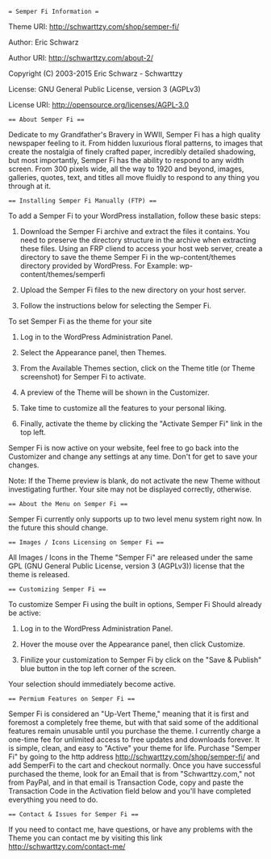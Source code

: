 	= Semper Fi Information =

Theme URI: http://schwarttzy.com/shop/semper-fi/

Author: Eric Schwarz

Author URI: http://schwarttzy.com/about-2/

Copyright (C) 2003-2015 Eric Schwarz - Schwarttzy

License: GNU General Public License, version 3 (AGPLv3)

License URI: http://opensource.org/licenses/AGPL-3.0

	== About Semper Fi ==

Dedicate to my Grandfather's Bravery in WWII, Semper Fi has a high quality newspaper feeling to it. From hidden luxurious floral patterns, to images that create the nostalgia of finely crafted paper, incredibly detailed shadowing, but most importantly, Semper Fi has the ability to respond to any width screen. From 300 pixels wide, all the way to 1920 and beyond, images, galleries, quotes, text, and titles all move fluidly to respond to any thing you through at it.

	== Installing Semper Fi Manually (FTP) ==

To add a Semper Fi to your WordPress installation, follow these basic steps:

1. Download the Semper Fi archive and extract the files it contains. You need to preserve the directory structure in the archive when extracting these files. Using an FRP cliend to access your host web server, create a directory to save the theme Semper Fi in the wp-content/themes directory provided by WordPress. For Example: wp-content/themes/semperfi
    
2. Upload the Semper Fi files to the new directory on your host server.

3. Follow the instructions below for selecting the Semper Fi.

To set Semper Fi as the theme for your site

1. Log in to the WordPress Administration Panel.

2. Select the Appearance panel, then Themes.

3. From the Available Themes section, click on the Theme title (or Theme screenshot) for Semper Fi to activate.

4. A preview of the Theme will be shown in the Customizer.

5. Take time to customize all the features to your personal liking.

6. Finally, activate the theme by clicking the "Activate Semper Fi" link in the top left.

Semper Fi is now active on your website, feel free to go back into the Customizer and change any settings at any time. Don't for get to save your changes.

Note: If the Theme preview is blank, do not activate the new Theme without investigating further. Your site may not be displayed correctly, otherwise.

	== About the Menu on Semper Fi ==

Semper Fi currently only supports up to two level menu system right now. In the future this should change.

	== Images / Icons Licensing on Semper Fi ==

All Images / Icons in the Theme "Semper Fi" are released under the same GPL (GNU General Public License, version 3 (AGPLv3)) license that the theme is released.

	== Customizing Semper Fi ==

To customize Semper Fi using the built in options, Semper Fi Should already be active:
	
1. Log in to the WordPress Administration Panel.

2. Hover the mouse over the Appearance panel, then click Customize.

4. Finilize your customization to Semper Fi by click on the "Save & Publish" blue button in the top left corner of the screen.

Your selection should immediately become active.

	== Permium Features on Semper Fi ==

Semper Fi is considered an "Up-Vert Theme," meaning that it is first and foremost a completely free theme, but with that said some of the additional features remain unusable until you purchase the theme. I currently charge a one-time fee for unlimited access to free updates and downloads forever. It is simple, clean, and easy to "Active" your theme for life. Purchase "Semper Fi" by going to the http address http://schwarttzy.com/shop/semper-fi/ and add SemperFi to the cart and checkout normally. Once you have successful purchased the theme, look for an Email that is from "Schwarttzy.com," not from PayPal, and in that email is Transaction Code, copy and paste the Transaction Code in the Activation field below and you'll have completed everything you need to do.

	== Contact & Issues for Semper Fi ==

If you need to contact me, have questions, or have any problems with the Theme you can contact me by visiting this link http://schwarttzy.com/contact-me/
